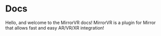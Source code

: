# Docs

Hello, and welcome to the MirrorVR docs! MirrorVR is a plugin for Mirror that allows fast and easy AR/VR/XR integration!
